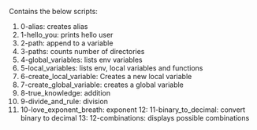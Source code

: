 Contains the below scripts: 
1. 0-alias: creates alias
2. 1-hello_you: prints hello user
3. 2-path: append to a variable
4. 3-paths: counts number of directories
5. 4-global_variables: lists env variables
6. 5-local_variables: lists env, local variables and functions
7. 6-create_local_variable: Creates a new local variable
8. 7-create_global_variable: creates a global variable
9. 8-true_knowledge: addition
10. 9-divide_and_rule: division
11. 10-love_exponent_breath: exponent
12: 11-binary_to_decimal: convert binary to decimal
13: 12-combinations: displays possible combinations
